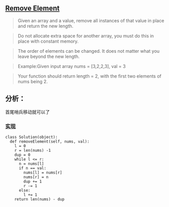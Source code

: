 ## [Remove Element](https://leetcode.com/problems/remove-element/#/description)

>Given an array and a value, remove all instances of that value in place and return the new length.

>Do not allocate extra space for another array, you must do this in place with constant memory.

>The order of elements can be changed. It does not matter what you leave beyond the new length.

>Example:Given input array nums = [3,2,2,3], val = 3 

>Your function should return length = 2, with the first two elements of nums being 2.

## 分析：

首尾哨兵移动就可以了

### [实现](../sourcecode/RemoveElement.py)
```
class Solution(object):
  def removeElement(self, nums, val):
    l = 0
    r = len(nums) -1
    dup = 0
    while l <= r:
      n = nums[l]
      if n == val:
        nums[l] = nums[r]
        nums[r] = n
        dup += 1
        r -= 1
      else:
        l += 1
    return len(nums) - dup
```
